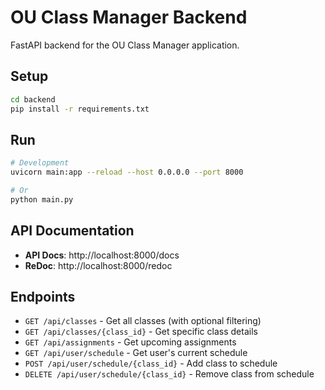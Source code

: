 # OU Class Manager Backend

FastAPI backend for the OU Class Manager application.

## Setup

```bash
cd backend
pip install -r requirements.txt
```

## Run

```bash
# Development
uvicorn main:app --reload --host 0.0.0.0 --port 8000

# Or
python main.py
```

## API Documentation

- **API Docs**: http://localhost:8000/docs
- **ReDoc**: http://localhost:8000/redoc

## Endpoints

- `GET /api/classes` - Get all classes (with optional filtering)
- `GET /api/classes/{class_id}` - Get specific class details
- `GET /api/assignments` - Get upcoming assignments
- `GET /api/user/schedule` - Get user's current schedule
- `POST /api/user/schedule/{class_id}` - Add class to schedule
- `DELETE /api/user/schedule/{class_id}` - Remove class from schedule